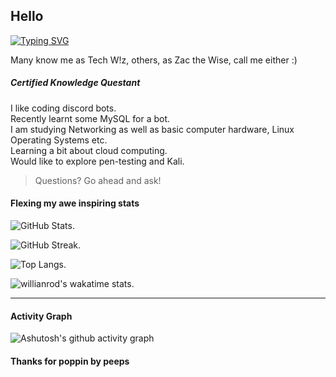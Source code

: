 ## Hello

[![Typing SVG](https://readme-typing-svg.herokuapp.com?color=%23C321F7&lines=Welcome;A+non-nerd+surrounded+by+nerds...;Will+eventually+become+a+nerd...;Or+at+least+seem+like+one)](https://git.io/typing-svg)

Many know me as Tech W!z, others, as Zac the Wise, call me either :)  
##### Certified Knowledge Questant

I like coding discord bots.  
Recently learnt some MySQL for a bot.  
I am studying Networking as well as basic computer hardware, Linux Operating Systems etc.  
Learning a bit about cloud computing.   
Would like to explore pen-testing and Kali.  

>Questions? Go ahead and ask!  


#### Flexing my awe inspiring stats
![GitHub Stats](https://github-readme-stats.vercel.app/api?username=TechWiz-3&theme=radical). 

![GitHub Streak](http://github-readme-streak-stats.herokuapp.com?user=TechWiz-3&theme=radical&date_format=M%20j%5B%2C%20Y%5D). 

![Top Langs](https://github-readme-stats.vercel.app/api/top-langs/?username=TechWiz-3&theme=radical&layout=compact). 

![willianrod's wakatime stats](https://github-readme-stats.vercel.app/api/wakatime?username=zacthewise). 

<hr></hr>

#### Activity Graph

![Ashutosh's github activity graph](https://activity-graph.herokuapp.com/graph?username=TechWiz-3&theme=github)


#### Thanks for poppin by peeps

<!--
**TechWiz-3/TechWiz-3** is a ✨ _special_ ✨ repository because its `README.md` (this file) appears on your GitHub profile.

Here are some ideas to get you started:

- 🔭 I’m currently working on ...
- 🌱 I’m currently learning ...
- 👯 I’m looking to collaborate on ...
- 🤔 I’m looking for help with ...
- 💬 Ask me about ...
- 📫 How to reach me: ...
- 😄 Pronouns: ...
- ⚡ Fun fact: ...
-->




